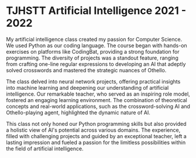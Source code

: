 # TJHSTT Artificial Intelligence 2021 - 2022

My artificial intelligence class created my passion for  Computer Science. We used Python as our coding language. The course began with hands-on exercises on platforms like CodingBat, providing a strong foundation for programming. The diversity of projects was a standout feature, ranging from crafting one-line regular expressions to developing an AI that adeptly solved crosswords and mastered the strategic nuances of Othello. <br>

The class delved into neural network projects, offering practical insights into machine learning and deepening our understanding of artificial intelligence. Our remarkable teacher, who served as an inspiring role model, fostered an engaging learning environment. The combination of theoretical concepts and real-world applications, such as the crossword-solving AI and Othello-playing agent, highlighted the dynamic nature of AI. <br>

This class not only honed our Python programming skills but also provided a holistic view of AI's potential across various domains. The experience, filled with challenging projects and guided by an exceptional teacher, left a lasting impression and fueled a passion for the limitless possibilities within the field of artificial intelligence.

